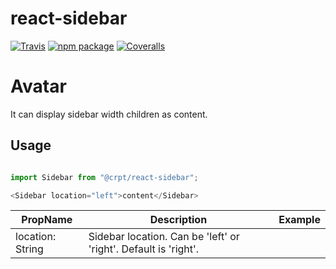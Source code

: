 # react-sidebar

[![Travis][build-badge]][build]
[![npm package][npm-badge]][npm]
[![Coveralls][coveralls-badge]][coveralls]

# Avatar

It can display sidebar width children as content.

## Usage

```javascript

import Sidebar from "@crpt/react-sidebar";

<Sidebar location="left">content</Sidebar>

```

| PropName | Description | Example |
|---|---|---|
| location: String | Sidebar location. Can be 'left' or 'right'. Default is 'right'. | <Sidebar location="left" /> |


[build-badge]: https://img.shields.io/travis/user/repo/master.png?style=flat-square
[build]: https://travis-ci.org/user/repo

[npm-badge]: https://img.shields.io/npm/v/npm-package.png?style=flat-square
[npm]: https://www.npmjs.org/package/npm-package

[coveralls-badge]: https://img.shields.io/coveralls/user/repo/master.png?style=flat-square
[coveralls]: https://coveralls.io/github/user/repo
